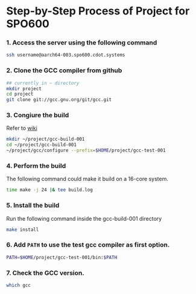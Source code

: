 # Step-by-Step Process of Project for SPO600

### 1. Access the server using the following command
```bash
ssh username@aarch64-003.spo600.cdot.systems
```

### 2. Clone the GCC compiler from github
```bash
## currently in ~ directory
mkdir project
cd project
git clone git://gcc.gnu.org/git/gcc.git
```

### 3. Congiure the build
Refer to [wiki](http://spo600.cdot.systems/doku.php?id=spo600:building_gcc)

```bash
mkdir ~/project/gcc-build-001
cd ~/project/gcc-build-001
~/project/gcc/configure --prefix=$HOME/project/gcc-test-001
```

### 4. Perform the build
The following command could make it build on a 16-core system.

``` bash
time make -j 24 |& tee build.log
```

### 5. Install the build
Run the following command inside the gcc-build-001 directory

```bash
make install
```

### 6. Add `PATH` to use the test gcc compiler as first option.

```bash
PATH=$HOME/project/gcc-test-001/bin:$PATH
```

### 7. Check the GCC version.

```bash
which gcc
```